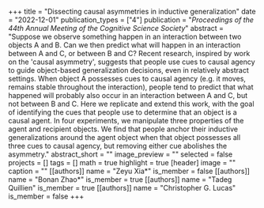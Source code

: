 +++
title = "Dissecting causal asymmetries in inductive generalization"
date = "2022-12-01"
publication_types = ["4"]
publication = "_Proceedings of the 44th Annual Meeting of the Cognitive Science Society_"
abstract = "Suppose we observe something happen in an interaction between two objects A and B. Can we then predict what will happen in an interaction between A and C, or between B and C? Recent research, inspired by work on the 'causal asymmetry', suggests that people use cues to causal agency to guide object-based generalization decisions, even in relatively abstract settings. When object A possesses cues to causal agency (e.g. it moves, remains stable throughout the interaction), people tend to predict that what happened will probably also occur in an interaction between A and C, but not between B and C. Here we replicate and extend this work, with the goal of identifying the cues that people use to determine that an object is a causal agent. In four experiments, we manipulate three properties of the agent and recipient objects. We find that people anchor their inductive generalizations around the agent object when that object possesses all three cues to causal agency, but removing either cue abolishes the asymmetry."
abstract_short = ""
image_preview = ""
selected = false
projects = []
tags = []
math = true
highlight = true
[header]
image = ""
caption = ""
[[authors]]
	name = "Zeyu Xia*"
	is_member = false
[[authors]]
	name = "Bonan Zhao*"
	is_member = true
[[authors]]
	name = "Tadeg Quillien"
	is_member = true
[[authors]]
	name = "Christopher G. Lucas"
	is_member = false
+++
